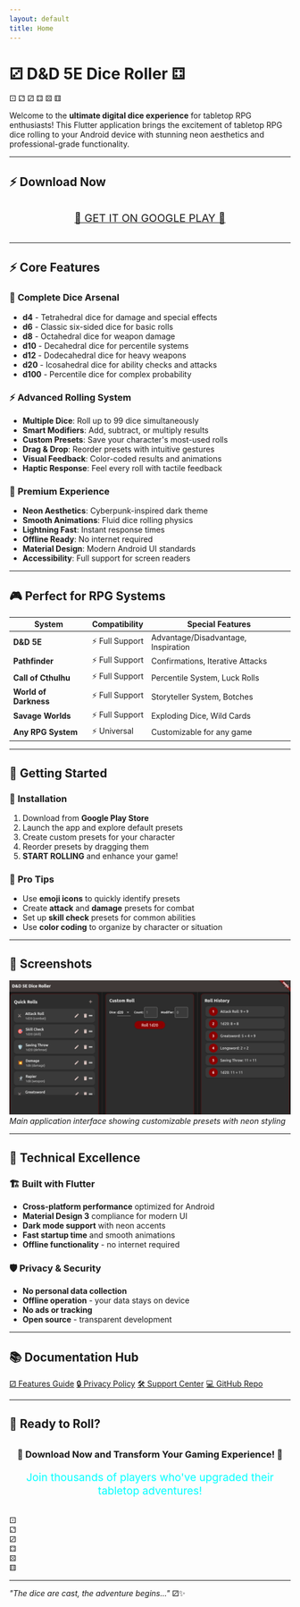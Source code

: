 ```yaml
---
layout: default
title: Home
---
```


# ⚂ D&D 5E Dice Roller ⚃

<div class="dice-container">
  <span class="dice">⚀</span>
  <span class="dice">⚁</span>
  <span class="dice">⚂</span>
  <span class="dice">⚃</span>
  <span class="dice">⚄</span>
  <span class="dice">⚅</span>
</div>

Welcome to the **ultimate digital dice experience** for tabletop RPG enthusiasts! This Flutter application brings the excitement of tabletop RPG dice rolling to your Android device with stunning neon aesthetics and professional-grade functionality.

---

## ⚡ Download Now

<div style="text-align: center; margin: 2rem 0;">
  <a href="https://play.google.com/store/apps/details?id=com.dnd.dice.dnd_dice_roller" class="btn" style="font-size: 1.2rem; padding: 1rem 2rem;">🎲 GET IT ON GOOGLE PLAY 🎲</a>
</div>

---

## ⚡ Core Features

<div class="highlight-box">

### 🎲 **Complete Dice Arsenal**
- **d4** - Tetrahedral dice for damage and special effects
- **d6** - Classic six-sided dice for basic rolls
- **d8** - Octahedral dice for weapon damage
- **d10** - Decahedral dice for percentile systems
- **d12** - Dodecahedral dice for heavy weapons
- **d20** - Icosahedral dice for ability checks and attacks
- **d100** - Percentile dice for complex probability

### ⚡ **Advanced Rolling System**
- **Multiple Dice**: Roll up to 99 dice simultaneously
- **Smart Modifiers**: Add, subtract, or multiply results
- **Custom Presets**: Save your character's most-used rolls
- **Drag & Drop**: Reorder presets with intuitive gestures
- **Visual Feedback**: Color-coded results and animations
- **Haptic Response**: Feel every roll with tactile feedback

### 🌟 **Premium Experience**
- **Neon Aesthetics**: Cyberpunk-inspired dark theme
- **Smooth Animations**: Fluid dice rolling physics
- **Lightning Fast**: Instant response times
- **Offline Ready**: No internet required
- **Material Design**: Modern Android UI standards
- **Accessibility**: Full support for screen readers

</div>

---

## 🎮 Perfect for RPG Systems

| System | Compatibility | Special Features |
|--------|---------------|------------------|
| **D&D 5E** | ⚡ Full Support | Advantage/Disadvantage, Inspiration |
| **Pathfinder** | ⚡ Full Support | Confirmations, Iterative Attacks |
| **Call of Cthulhu** | ⚡ Full Support | Percentile System, Luck Rolls |
| **World of Darkness** | ⚡ Full Support | Storyteller System, Botches |
| **Savage Worlds** | ⚡ Full Support | Exploding Dice, Wild Cards |
| **Any RPG System** | ⚡ Universal | Customizable for any game |

---

## 🚀 Getting Started

<div class="highlight-box">

### 📱 **Installation**
1. Download from **Google Play Store**
2. Launch the app and explore default presets
3. Create custom presets for your character
4. Reorder presets by dragging them
5. **START ROLLING** and enhance your game!

### 🎯 **Pro Tips**
- Use **emoji icons** to quickly identify presets
- Create **attack** and **damage** presets for combat
- Set up **skill check** presets for common abilities
- Use **color coding** to organize by character or situation

</div>

---

## 📸 Screenshots

![Main Interface](../Screenshot%20from%202025-07-15%2015-01-42.png)
*Main application interface showing customizable presets with neon styling*

---

## 🔧 Technical Excellence

### 🏗️ **Built with Flutter**
- **Cross-platform performance** optimized for Android
- **Material Design 3** compliance for modern UI
- **Dark mode support** with neon accents
- **Fast startup time** and smooth animations
- **Offline functionality** - no internet required

### 🛡️ **Privacy & Security**
- **No personal data collection**
- **Offline operation** - your data stays on device
- **No ads or tracking**
- **Open source** - transparent development

---

## 📚 Documentation Hub

<div class="dice-container">
  <a href="features.html" class="btn">⚂ Features Guide</a>
  <a href="privacy.html" class="btn">🔒 Privacy Policy</a>
  <a href="support.html" class="btn">🛠️ Support Center</a>
  <a href="https://github.com/tiation/dnd_dice_roller" class="btn">💻 GitHub Repo</a>
</div>

---

## 🎲 Ready to Roll?

<div style="text-align: center; margin: 2rem 0;">
  <h3>🌟 Download Now and Transform Your Gaming Experience! 🌟</h3>
  <p style="font-size: 1.2rem; color: #00ffff;">Join thousands of players who've upgraded their tabletop adventures!</p>
</div>

<div class="floating-dice" style="top: 10%; left: 5%; animation-delay: 0s;">⚀</div>
<div class="floating-dice" style="top: 20%; right: 10%; animation-delay: 3s;">⚁</div>
<div class="floating-dice" style="top: 60%; left: 15%; animation-delay: 6s;">⚂</div>
<div class="floating-dice" style="top: 80%; right: 20%; animation-delay: 9s;">⚃</div>
<div class="floating-dice" style="top: 40%; left: 80%; animation-delay: 12s;">⚄</div>
<div class="floating-dice" style="top: 30%; right: 5%; animation-delay: 15s;">⚅</div>

---

*"The dice are cast, the adventure begins..."* ⚂✨
